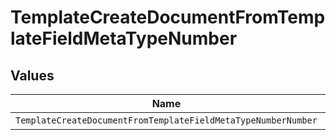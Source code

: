 # TemplateCreateDocumentFromTemplateFieldMetaTypeNumber


## Values

| Name                                                          | Value                                                         |
| ------------------------------------------------------------- | ------------------------------------------------------------- |
| `TemplateCreateDocumentFromTemplateFieldMetaTypeNumberNumber` | number                                                        |